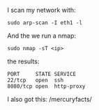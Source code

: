I scan my network with:
````
sudo arp-scan -I eth1 -l
````
And the we run a nmap:
  ````
sudo nmap -sT <ip>
````
the results:
````
PORT     STATE SERVICE
22/tcp   open  ssh
8080/tcp open  http-proxy

````
I also got this: /mercuryfacts/
